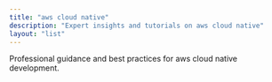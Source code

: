 ```yaml
---
title: "aws cloud native"
description: "Expert insights and tutorials on aws cloud native"
layout: "list"
---
```


Professional guidance and best practices for aws cloud native development.
